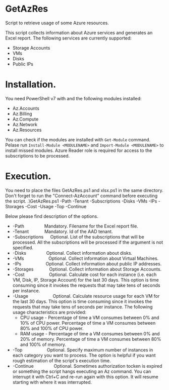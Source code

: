 # GetAzRes
Script to retrieve usage of some Azure resources.

This script collects information about Azure services and generates an Excel report. The following services are currently supported:
- Storage Accounts
- VMs
- Disks
- Public IPs

# Installation.
You need PowerShell v7 with and the following modules installed:
- Az.Accounts
- Az.Billing
- Az.Compute
- Az.Network
- Az.Resources

You can check if the modules are installed with `Get-Module` command. Pelase run `Install-Module <MODULENAME>` and `Import-Module <MODULENAME>` to install missed modules. Azure Reader role is required for access to the subscriptions to be processed. 

# Execution.
You need to place the files GetAzRes.ps1 and xlsx.ps1 in the same directory. Don't forget to run the "Connect-AzAccount" command before executing the script.
.\GetAzRes.ps1 -Path <FILENAME> -Tenant <TENANT GUID> -Subscriptions <SUBSCRIPTION GUID> -Disks -VMs -IPs -Storages -Cost -Usage -Top <MAX NUMBER> -Continue

Below please find description of the options.
    
- -Path &emsp;&emsp;&emsp;&emsp; Mandatory. Filename for the Excel report file.
- -Tenant &emsp;&emsp;&emsp; Mandatory. Id of the AAD tenant.
- -Subscriptions &emsp; Optional. List of the subscriptions that will be processed. All the subscriptions will be processed if the argument is not specified.
- -Disks  &emsp;&emsp;&emsp;&emsp; Optional. Collect information about disks.
- -VMs  &emsp;&emsp;&emsp;&emsp;&emsp; Optional. Collect information about Virtual Machines.
- -IPs  &emsp;&emsp;&emsp;&emsp;&emsp; Optional. Collect information about public IP addresses.
- -Storages  &emsp;&emsp;&emsp; Optional. Collect information about Storage Accounts.
- -Cost  &emsp;&emsp;&emsp;&emsp;&emsp; Optional. Calculate cost for each instance (i.e. each VM, Disk, IP, Storage Account) for the last 30 days. This option is time consuming since it invokes the requests that may take tens of seconds per instance.
- -Usage &emsp;&emsp;&emsp;&emsp;&emsp; Optional. Calculate resource usage for each VM for the last 30 days. This option is time consuming since it invokes the requests that may take tens of seconds per instance. The following usage characteristics are provided:
    - CPU usage - Percentage of time a VM consumes between 0% and 10% of CPU power. Percentage of time a VM consumes between 80% and 100% of CPU power.
    - RAM usage - Percentage of time a VM consumes between 0% and 20% of memory. Percentage of time a VM consumes between 80% and 100% of memory.
- -Top  &emsp;&emsp;&emsp;&emsp;&emsp; Optional. Specify maximum number of instances in each category you want to process. The option is helpful if you want rough estimation of the script's execution time.
- -Continue &emsp;&emsp;&emsp;&emsp; Optional. Sometimes authorization tocken is expired or something the script hangs executing an Az command. You can interrupt it with Ctrl+C and re-run again with this option. It will resume starting with where it was interrupted.
